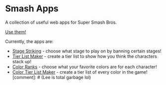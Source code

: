Smash Apps
==========

A collection of useful web apps for Super Smash Bros.

[Use them!](http://mf64-anengiemain.github.io/FNaF-Tier-List)

Currently, the apps are:

* [Stage Striking](http://quetzle.github.io/smash-apps/stage) - choose what stage to play on by banning certain stages!
* [Tier List Maker](http://mf64-anengiemain.github.io/FNaF-Tier-List/tier) - create a tier list to show how you think the characters stack up!
* [Color Ranks](http://quetzle.github.io/smash-apps/colors) - choose what your favorite colors are for each character!
* [Color Tier List Maker](http://quetzle.github.io/smash-apps/colortiers) - create a tier list of every color in the game!
[comment]: # (Lee is total garbage lol)
